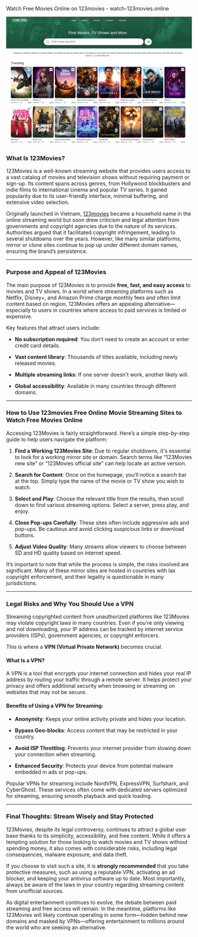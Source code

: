 Watch Free Movies Online on 123movies - watch-123movies.online

![watch 123movies](watch-123movies-online.png)

### What Is 123Movies?

123Movies is a well-known streaming website that provides users access to a vast catalog of movies and television shows without requiring payment or sign-up. Its content spans across genres, from Hollywood blockbusters and indie films to international cinema and popular TV series. It gained popularity due to its user-friendly interface, minimal buffering, and extensive video selection.

Originally launched in Vietnam, [123movies](https://watch-123movies.online) became a household name in the online streaming world but soon drew criticism and legal attention from governments and copyright agencies due to the nature of its services. Authorities argued that it facilitated copyright infringement, leading to several shutdowns over the years. However, like many similar platforms, mirror or clone sites continue to pop up under different domain names, ensuring the brand’s persistence.

- - -

### Purpose and Appeal of 123Movies

The main purpose of 123Movies is to provide __free, fast, and easy access__ to movies and TV shows. In a world where streaming platforms such as Netflix, Disney+, and Amazon Prime charge monthly fees and often limit content based on region, 123Movies offers an appealing alternative—especially to users in countries where access to paid services is limited or expensive.

Key features that attract users include:

*   **No subscription required**: You don’t need to create an account or enter credit card details.
    
*   **Vast content library**: Thousands of titles available, including newly released movies.
    
*   **Multiple streaming links**: If one server doesn't work, another likely will.
    
*   **Global accessibility**: Available in many countries through different domains.
    

- - -

### How to Use 123movies Free Online Movie Streaming Sites to Watch Free Movies Online

Accessing 123Movies is fairly straightforward. Here’s a simple step-by-step guide to help users navigate the platform:

1.  **Find a Working 123Movies Site**: Due to regular shutdowns, it's essential to look for a working mirror site or domain. Search terms like “123Movies new site” or “123Movies official site” can help locate an active version.
    
2.  **Search for Content**: Once on the homepage, you’ll notice a search bar at the top. Simply type the name of the movie or TV show you wish to watch.
    
3.  **Select and Play**: Choose the relevant title from the results, then scroll down to find various streaming options. Select a server, press play, and enjoy.
    
4.  **Close Pop-ups Carefully**: These sites often include aggressive ads and pop-ups. Be cautious and avoid clicking suspicious links or download buttons.
    
5.  **Adjust Video Quality**: Many streams allow viewers to choose between SD and HD quality based on internet speed.
    

It’s important to note that while the process is simple, the risks involved are significant. Many of these mirror sites are hosted in countries with lax copyright enforcement, and their legality is questionable in many jurisdictions.

- - -

### Legal Risks and Why You Should Use a VPN

Streaming copyrighted content from unauthorized platforms like 123Movies may violate copyright laws in many countries. Even if you're only viewing and not downloading, your IP address can be tracked by internet service providers (ISPs), government agencies, or copyright enforcers.

This is where a **VPN (Virtual Private Network)** becomes crucial.

#### What Is a VPN?

A VPN is a tool that encrypts your internet connection and hides your real IP address by routing your traffic through a remote server. It helps protect your privacy and offers additional security when browsing or streaming on websites that may not be secure.

#### Benefits of Using a VPN for Streaming:

*   **Anonymity**: Keeps your online activity private and hides your location.
    
*   **Bypass Geo-blocks**: Access content that may be restricted in your country.
    
*   **Avoid ISP Throttling**: Prevents your internet provider from slowing down your connection when streaming.
    
*   **Enhanced Security**: Protects your device from potential malware embedded in ads or pop-ups.
    

Popular VPNs for streaming include NordVPN, ExpressVPN, Surfshark, and CyberGhost. These services often come with dedicated servers optimized for streaming, ensuring smooth playback and quick loading.

- - -

### Final Thoughts: Stream Wisely and Stay Protected

123Movies, despite its legal controversy, continues to attract a global user base thanks to its simplicity, accessibility, and free content. While it offers a tempting solution for those looking to watch movies and TV shows without spending money, it also comes with considerable risks, including legal consequences, malware exposure, and data theft.

If you choose to visit such a site, it is **strongly recommended** that you take protective measures, such as using a reputable VPN, activating an ad blocker, and keeping your antivirus software up to date. Most importantly, always be aware of the laws in your country regarding streaming content from unofficial sources.

As digital entertainment continues to evolve, the debate between paid streaming and free access will remain. In the meantime, platforms like 123Movies will likely continue operating in some form—hidden behind new domains and masked by VPNs—offering entertainment to millions around the world who are seeking an alternative.
